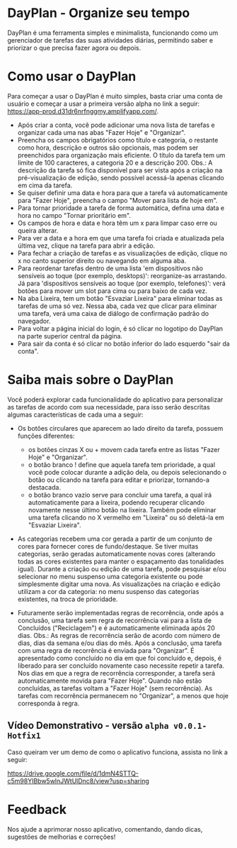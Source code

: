 # DayPlan - Organize seu tempo

DayPlan é uma ferramenta simples e minimalista, funcionando como um gerenciador de tarefas das suas atividades diárias, permitindo saber e priorizar o que precisa fazer agora ou depois.

# Como usar o DayPlan

Para começar a usar o DayPlan é muito simples, basta criar uma conta de usuário e começar a usar a primeira versão alpha no link a seguir:
https://app-prod.d31dr6nrfnggmy.amplifyapp.com/. 

  - Após criar a conta, você pode adicionar uma nova lista de tarefas e organizar cada uma nas abas "Fazer Hoje" e "Organizar".
  - Preencha os campos obrigatórios como título e categoria, o restante como hora, descrição e outros são opcionais, mas podem ser preenchidos para organização mais eficiente. 
    O título da tarefa tem um limite de 100 caracteres, a categoria 20 e a descrição 200. Obs.: A descrição da tarefa só fica disponível para ser vista após a criação na pré-visualização de edição, sendo possível acessá-la apenas clicando em cima da tarefa.
  - Se quiser definir uma data e hora para que a tarefa vá automaticamente para "Fazer Hoje", preencha o campo "Mover para lista de hoje em".
  - Para tornar prioridade a tarefa de forma automática, defina uma data e hora no campo "Tornar prioritário em".
  - Os campos de hora e data e hora têm um x para limpar caso erre ou queira alterar.
  - Para ver a data e a hora em que uma tarefa foi criada e atualizada pela última vez, clique na tarefa para abrir a edição.
  - Para fechar a criação de tarefas e as visualizações de edição, clique no x no canto superior direito ou navegando em alguma aba.
  - Para reordenar tarefas dentro de uma lista 'em dispositivos não sensíveis ao toque (por exemplo, desktops)': reorganize-as arrastando. Já para 'dispositivos sensíveis ao toque (por exemplo, telefones)': verá botões para mover um slot para cima ou para baixo de cada vez.
  - Na aba Lixeira, tem um botão "Esvaziar Lixeira" para eliminar todas as tarefas de uma só vez. Nessa aba, cada vez que clicar para eliminar uma tarefa, verá uma caixa de diálogo de confirmação padrão do navegador.
  - Para voltar a página inicial do login, é só clicar no logotipo do DayPlan na parte superior central da página.
  - Para sair da conta é só clicar no botão inferior do lado esquerdo "sair da conta".
 
# Saiba mais sobre o DayPlan

Você poderá explorar cada funcionalidade do aplicativo para personalizar as tarefas de acordo com sua necessidade, para isso serão descritas algumas características de cada uma a seguir:

  - Os botões circulares que aparecem ao lado direito da tarefa, possuem funções diferentes:
    - os botões cinzas X ou + movem cada tarefa entre as listas "Fazer Hoje" e "Organizar".
    - o botão branco ! define que aquela tarefa tem prioridade, a qual você pode colocar durante a adição dela, ou depois selecionando o botão ou clicando na tarefa para editar e priorizar, tornando-a destacada.
    - o botão branco vazio serve para concluir uma tarefa, a qual irá automaticamente para a lixeira, podendo recuperar clicando novamente nesse último botão na lixeira. Também pode eliminar uma tarefa clicando no X vermelho em "Lixeira" ou só deletá-la em "Esvaziar Lixeira".

  - As categorias recebem uma cor gerada a partir de um conjunto de cores para fornecer cores de fundo/destaque. Se tiver muitas categorias, serão geradas automaticamente novas cores (alterando todas as cores existentes para manter o espaçamento das tonalidades igual). 
Durante a criação ou edição de uma tarefa, pode pesquisar e/ou selecionar no menu suspenso uma categoria existente ou pode simplesmente digitar uma nova. As visualizações na criação e edição utilizam a cor da categoria: no menu suspenso das categorias existentes, na troca de prioridade.

  - Futuramente serão implementadas regras de recorrência, onde após a conclusão, uma tarefa sem regra de recorrência vai para a lista de Concluídos ("Reciclagem") e é automaticamente eliminada após 20 dias. 
  Obs.: As regras de recorrência serão de acordo com número de dias, dias da semana e/ou dias do mês. Após a conclusão, uma tarefa com uma regra de recorrência é enviada para "Organizar". 
É apresentado como concluído no dia em que foi concluído e, depois, é liberado para ser concluído novamente caso necessite repetir a tarefa. Nos dias em que a regra de recorrência corresponder, a tarefa será automaticamente movida para "Fazer Hoje".
Quando não estão concluídas, as tarefas voltam a "Fazer Hoje" (sem recorrência). As tarefas com recorrência permanecem no "Organizar", a menos que hoje corresponda à regra.


## Vídeo Demonstrativo - versão `alpha v0.0.1-Hotfix1`

Caso queiram ver um demo de como o aplicativo funciona, assista no link a seguir: 

https://drive.google.com/file/d/1dmN4STTQ-c5m98YIBbw5wlnJWtUlDnc8/view?usp=sharing

# Feedback

Nos ajude a aprimorar nosso aplicativo, comentando, dando dicas, sugestões de melhorias e correções!
